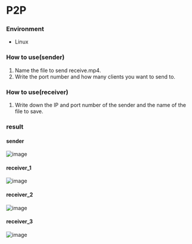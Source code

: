 # P2P

### Environment
- Linux

### How to use(sender)
1. Name the file to send receive.mp4.
2. Write the port number and how many clients you want to send to.

### How to use(receiver)
1. Write down the IP and port number of the sender and the name of the file to save.

### result
#### sender
![image](https://github.com/jacobkim98/P2P/assets/142479612/7b6b4641-7bfe-46eb-8426-c33b23b7c0a8)

#### receiver_1
![image](https://github.com/jacobkim98/P2P/assets/142479612/76c9ce42-3b48-4349-8b22-efadd660281c)

#### receiver_2
![image](https://github.com/jacobkim98/P2P/assets/142479612/1ea610b7-65a3-45a5-8a48-57d90e74d9f6)

#### receiver_3
![image](https://github.com/jacobkim98/P2P/assets/142479612/94ab63c5-8f46-4958-a4d6-bce3ff245bd4)
